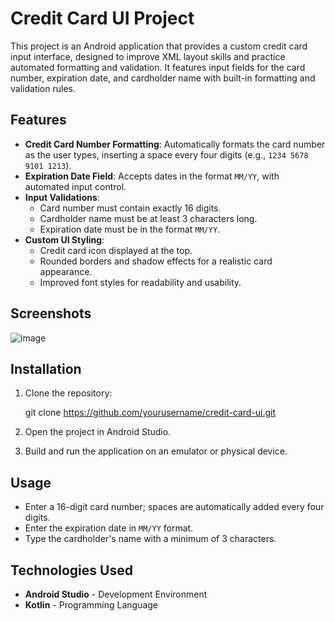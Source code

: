 
# Credit Card UI Project

This project is an Android application that provides a custom credit card input interface, designed to improve XML layout skills and practice automated formatting and validation. It features input fields for the card number, expiration date, and cardholder name with built-in formatting and validation rules.

## Features

- **Credit Card Number Formatting**: Automatically formats the card number as the user types, inserting a space every four digits (e.g., `1234 5678 9101 1213`).
- **Expiration Date Field**: Accepts dates in the format `MM/YY`, with automated input control.
- **Input Validations**:
  - Card number must contain exactly 16 digits.
  - Cardholder name must be at least 3 characters long.
  - Expiration date must be in the format `MM/YY`.
- **Custom UI Styling**:
  - Credit card icon displayed at the top.
  - Rounded borders and shadow effects for a realistic card appearance.
  - Improved font styles for readability and usability.

## Screenshots

![image](https://github.com/user-attachments/assets/46b38661-8424-4961-b132-c6c5d901457d)

## Installation

1. Clone the repository:

    git clone https://github.com/yourusername/credit-card-ui.git

2. Open the project in Android Studio.
3. Build and run the application on an emulator or physical device.

## Usage

- Enter a 16-digit card number; spaces are automatically added every four digits.
- Enter the expiration date in `MM/YY` format.
- Type the cardholder's name with a minimum of 3 characters.

## Technologies Used

- **Android Studio** - Development Environment
- **Kotlin** - Programming Language
